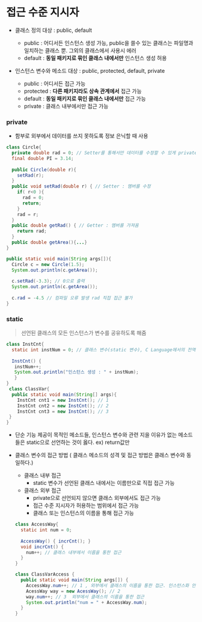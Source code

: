 # 접근 수준 지시자
 - 클래스 정의 대상 : public, default
    - public : 어디서든 인스턴스 생성 가능,  public을 쓸수 있는 클래스는 파일명과 일치하는 클래스 뿐. 그외의 클래스에서 사용시 에러
    - default : **동일 패키지로 묶인 클래스 내에서만** 인스턴스 생성 허용
    
    
 - 인스턴스 변수와 메소드 대상 : public, protected, default, private
    - public : 어디서든 접근 가능
    - protected : **다른 패키지라도 상속 관계에서** 접근 가능
    - default : **동일 패키지로 묶인 클래스 내에서만** 접근 가능
    - private : 클래스 내부에서만 접근 가능
    
### private
 - 함부로 외부에서 데이터를 쓰지 못하도록 정보 은닉할 때 사용

```java
class Circle{
  private double rad = 0; // Setter를 통해서만 데이터를 수정할 수 있게 private으로
  final double PI = 3.14;
  
  public Circle(double r){
    setRad(r);
  }
  public void setRad(double r) { // Setter : 멤버를 수정
    if( r<0 ){
      rad = 0;
      return;
    }
    rad = r;
  }
  public double getRad() { // Getter : 멤버를 가져옴
    return rad;
  }
  public double getArea(){...}
} 

public static void main(String args[]){
  Circle c = new Circle(1.5);
  System.out.println(c.getArea());
  
  c.setRad(-3.3); // 0으로 출력
  System.out.println(c.getArea());
  
  c.rad = -4.5 // 컴파일 오류 발생 rad 직접 접근 불가
}  
  ```
  
  ### static
   > 선언된 클래스의 모든 인스턴스가 변수를 공유하도록 해줌
   
   ```java
   class InstCnt{ 
     static int instNum = 0; // 클래스 변수(static 변수), C Language에서의 전역변수
    
     InstCnt() {
      instNum++;
      System.out.println("인스턴스 생성 : " + instNum);
      }
   }
    class ClassVar{
     public static void main(String[] args){
       InstCnt cnt1 = new InstCnt(); // 1
       InstCnt cnt2 = new InstCnt(); // 2
       InstCnt cnt3 = new InstCnt(); // 3
    }
   } 
  ```
  - 단순 기능 제공이 목적인 메소드들, 인스턴스 변수와 관련 지을 이유가 없는 메소드들은 static으로 선언하는 것이 옳다. ex) return값만
   
   - 클래스 변수의 접근 방법 ( 클래스 메소드의 성격 및 접근 방법은 클래스 변수와 동일하다.)
     - 클래스 내부 접근
       - static 변수가 선언된 클래스 내에서는 이름만으로 직접 접근 가능
     - 클래스 외부 접근
       - private으로 선언되지 않으면 클래스 외부에서도 접근 가능
       - 접근 수준 지시자가 허용하는 범위에서 접근 가능
       - 클래스 또는 인스턴스의 이름을 통해 접근 가능
     
     ```java
     class AccessWay{
       static int num = 0;
       
       AccessWay() { incrCnt(); }
       void incrCnt() {
         num++; // 클래스 내부에서 이름을 통한 접근
       }
     }
     
     class ClassVarAccess {
       public static void main(String args[]) {
         AccessWay.num++; // 1 , 외부에서 클래스의 이름을 통한 접근. 인스턴스화 안해줘도 사용가능
         AcessWay way = new AcessWay(); // 2  
         way.num++; // 3  외부에서 클래스의 이름을 통한 접근 
         System.out.println("num = " + AccessWay.num);
       }  
     }  
       
     
   
